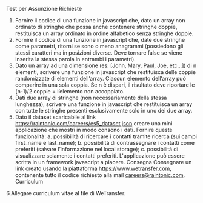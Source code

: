 Test per Assunzione
Richieste
1. Fornire il codice di una funzione in javascript che, dato un array non ordinato di stringhe che possa anche contenere stringhe doppie, restituisca un array ordinato in ordine alfabetico senza stringhe doppie.
2. Fornire il codice di una funzione in javascript che, date due stringhe come parametri, ritorni se sono o meno anagrammi (possiedono gli stessi caratteri ma in posizioni diverse. Deve tornare false se viene inserita la stessa parola in entrambi i parametri).
3. Dato un array ad una dimensione (es: [John, Mary, Paul, Joe, etc...]) di n elementi, scrivere una funzione in javascript che restituisca delle coppie randomizzate di elementi dell’array. Ciascun elemento dell’array può comparire in una sola coppia. Se n è dispari, il risultato deve riportare le (n-1)/2 coppie + l’elemento non accoppiato.
4. Dati due array di stringhe (non necessariamente della stessa lunghezza), scrivere una funzione in javascript che restituisca un array con tutte le stringhe presenti esclusivamente solo in uno dei due array.
5. Dato il dataset scaricabile al link https://raintonic.com/careers/es5_dataset.json creare una mini applicazione che mostri in modo consono i dati. Fornire queste funzionalità:
a. possibilità di ricercare i contatti tramite ricerca (sui campi first_name e last_name);
b. possibilità di contrassegnare i contatti come preferiti (salvare l’informazione nel local storage);
c. possibilità di visualizzare solamente i contatti preferiti.
L'applicazione può essere scritta in un framework javascript a piacere.
Consegna
Consegnare un link creato usando la piattaforma https://www.wetransfer.com, contenente tutto il codice richiesto alla mail careers@raintonic.com.
Curriculum

6.Allegare curriculum vitae al file di WeTransfer.
